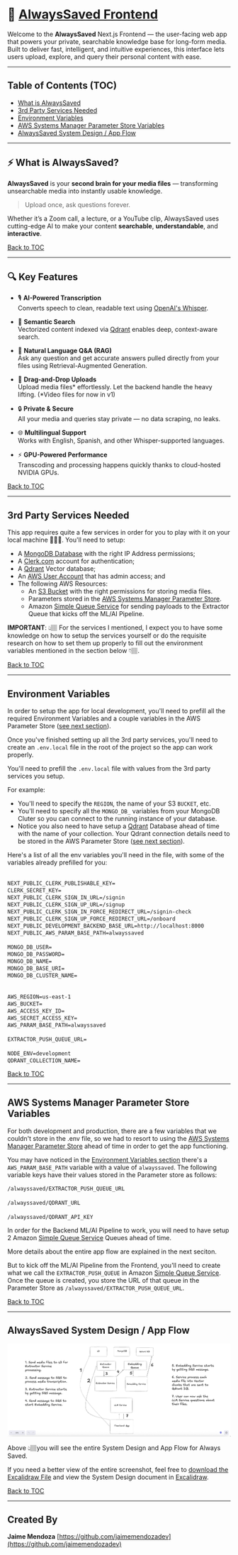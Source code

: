 # 🧠 [AlwaysSaved Frontend](https://github.com/jaimemendozadev/alwayssaved-fe-app)

Welcome to the **AlwaysSaved** Next.js Frontend — the user-facing web app that powers your private, searchable knowledge base for long-form media. Built to deliver fast, intelligent, and intuitive experiences, this interface lets users upload, explore, and query their personal content with ease.

---

## Table of Contents (TOC)

- [What is AlwaysSaved](#-what-is-alwayssaved)
- [3rd Party Services Needed](#3rd-party-services-needed)
- [Environment Variables](#environment-variables)
- [AWS Systems Manager Parameter Store Variables](#aws-systems-manager-parameter-store-variables)
- [AlwaysSaved System Design / App Flow](#alwayssaved-system-design--app-flow)

---

## ⚡ What is AlwaysSaved?

**AlwaysSaved** is your **second brain for your media files** — transforming unsearchable media into instantly usable knowledge.

> Upload once, ask questions forever.

Whether it’s a Zoom call, a lecture, or a YouTube clip, AlwaysSaved uses cutting-edge AI to make your content **searchable**, **understandable**, and **interactive**.

[Back to TOC](#table-of-contents-toc)

---

## 🔍 Key Features

- 🎙️ **AI-Powered Transcription**  
  Converts speech to clean, readable text using [OpenAI's Whisper](https://openai.com/research/whisper).

- 🧠 **Semantic Search**  
  Vectorized content indexed via [Qdrant](https://qdrant.tech/) enables deep, context-aware search.

- 🤖 **Natural Language Q&A (RAG)**  
  Ask any question and get accurate answers pulled directly from your files using Retrieval-Augmented Generation.

- 🚀 **Drag-and-Drop Uploads**  
  Upload media files* effortlessly. Let the backend handle the heavy lifting.
  (*Video files for now in v1)

- 🔒 **Private & Secure**  
  All your media and queries stay private — no data scraping, no leaks.

- 🌐 **Multilingual Support**  
  Works with English, Spanish, and other Whisper-supported languages.

- ⚡ **GPU-Powered Performance**  
  Transcoding and processing happens quickly thanks to cloud-hosted NVIDIA GPUs.


[Back to TOC](#table-of-contents-toc)

---


## 3rd Party Services Needed

This app requires quite a few services in order for you to play with it on your local machine 👩🏽‍💻. You'll need to setup:

- A <a href="https://www.mongodb.com/products/platform/atlas-database" target="_blank">MongoDB Database</a> with the right IP Address permissions;
- A <a href="https://clerk.com/" target="_blank">Clerk.com</a> account for authentication;
- A <a href="https://qdrant.tech/" target="_blank">Qdrant</a> Vector database;
- An <a href="https://aws.amazon.com/" target="_blank">AWS User Account</a> that has admin access; and
- The following AWS Resources: 
  - An <a href="https://aws.amazon.com/s3/" target="_blank">S3 Bucket</a> with the right permissions for storing media files.
  - Parameters stored in the <a href="https://aws.amazon.com/systems-manager/" target="_blank">AWS Systems Manager Parameter Store</a>.
  - Amazon <a href = "https://aws.amazon.com/sqs/" target="_blank">Simple Queue Service</a> for sending payloads to the Extractor Queue that kicks off the ML/AI Pipeline.

<strong>IMPORTANT</strong>: 👆🏽 For the services I mentioned, I expect you to have some knowledge on how to setup the services yourself or do the requisite research on how to set them up properly to fill out the environment variables mentioned in the section below 👇🏽.

[Back to TOC](#table-of-contents-toc)

---


## Environment Variables

In order to setup the app for local development, you'll need to prefill all the required Environment Variables and a couple variables in the AWS Parameter Store (<a href="#aws-systems-manager-parameter-store-variables">see next section</a>).

Once you've finished setting up all the 3rd party services, you'll need to create an `.env.local` file in the root of the project so the app can work properly.

You'll need to prefill the `.env.local` file with values from the 3rd party services you setup.

For example:

- You'll need to specify the `REGION`, the name of your S3 `BUCKET`, etc.
- You'll need to specify all the `MONGO_DB_` variables from your MongoDB Cluter so you can connect to the running instance of your database.
- Notice you also need to have setup a <a href="https://qdrant.tech/" target="_blank">Qdrant</a> Database ahead of time with the name of your collection. Your Qdrant connection details need to be stored in the AWS Parameter Store (<a href="#aws-systems-manager-parameter-store-variables">see next section</a>).

Here's a list of all the env variables you'll need in the file, with some of the variables already prefilled for you:

```

NEXT_PUBLIC_CLERK_PUBLISHABLE_KEY=
CLERK_SECRET_KEY=
NEXT_PUBLIC_CLERK_SIGN_IN_URL=/signin
NEXT_PUBLIC_CLERK_SIGN_UP_URL=/signup
NEXT_PUBLIC_CLERK_SIGN_IN_FORCE_REDIRECT_URL=/signin-check
NEXT_PUBLIC_CLERK_SIGN_UP_FORCE_REDIRECT_URL=/onboard
NEXT_PUBLIC_DEVELOPMENT_BACKEND_BASE_URL=http://localhost:8000
NEXT_PUBLIC_AWS_PARAM_BASE_PATH=alwayssaved

MONGO_DB_USER=
MONGO_DB_PASSWORD=
MONGO_DB_NAME=
MONGO_DB_BASE_URI=
MONGO_DB_CLUSTER_NAME=


AWS_REGION=us-east-1
AWS_BUCKET=
AWS_ACCESS_KEY_ID=
AWS_SECRET_ACCESS_KEY=
AWS_PARAM_BASE_PATH=alwayssaved

EXTRACTOR_PUSH_QUEUE_URL=

NODE_ENV=development
QDRANT_COLLECTION_NAME=

```

[Back to TOC](#table-of-contents-toc)


---


## AWS Systems Manager Parameter Store Variables

For both development and production, there are a few variables that we couldn't store in the .env file, so we had to resort to using the <a href="https://aws.amazon.com/systems-manager/" target="_blank">AWS Systems Manager Parameter Store</a> ahead of time in order to get the app functioning. 

You may have noticed in the <a href="#environment-variables">Environment Variables section</a> there's a `AWS_PARAM_BASE_PATH` variable with a value of `alwayssaved`. The following variable keys have their values stored in the Parameter store as follows:

```
/alwayssaved/EXTRACTOR_PUSH_QUEUE_URL

/alwayssaved/QDRANT_URL

/alwayssaved/QDRANT_API_KEY
```

In order for the Backend ML/AI Pipeline to work, you will need to have setup 2 Amazon <a href = "https://aws.amazon.com/sqs/" target="_blank">Simple Queue Service</a> Queues ahead of time.

More details about the entire app flow are explained in the next seciton. 

But to kick off the ML/AI Pipeline from the Frontend, you'll need to create what we call the `EXTRACTOR_PUSH_QUEUE` in Amazon <a href = "https://aws.amazon.com/sqs/" target="_blank">Simple Queue Service</a>. Once the queue is created, you store the URL of that queue in the Parameter Store as `/alwayssaved/EXTRACTOR_PUSH_QUEUE_URL`.


[Back to TOC](#table-of-contents-toc)

---

## AlwaysSaved System Design / App Flow

<img src="./README/alwayssaved-system-design.png" alt="Screenshot of AlwaysSaved System Design and App Flow" />

Above 👆🏽you will see the entire System Design and App Flow for Always Saved.

If you need a better view of the entire screenshot, feel free to [download the Excalidraw File](https://github.com/jaimemendozadev/alwayssaved-fe-app/blob/jm-branch/README/alwayssaved-system-design.excalidraw) and view the System Design document in <a href="https://excalidraw.com/" target="_blank">Excalidraw</a>.


[Back to TOC](#table-of-contents-toc)

---

## Created By

**Jaime Mendoza**
[https://github.com/jaimemendozadev](https://github.com/jaimemendozadev)